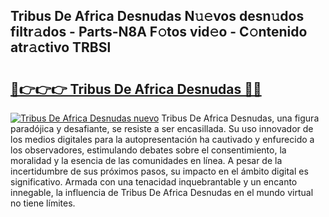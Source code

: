 ## Tribus De Africa Desnudas N𝚞𝚎vos desn𝚞dos filtr𝚊dos - Parts-N8A F𝚘tos vid𝚎o - C𝚘ntenido atr𝚊ctivo TRBSl

# <h2><a href="http://mb6ign.tromn.icu/?c=Tribus+De+Africa+Desnudas">🔗👉👉👉 Tribus De Africa Desnudas 🔗🔗</a></h2>

[![Tribus De Africa Desnudas nuevo](https://i.imgur.com/pEAQMta.gif)](http://mb6ign.tromn.icu/?c=Tribus+De+Africa+Desnudas)
Tribus De Africa Desnudas, una figura paradójica y desafiante, se resiste a ser encasillada. Su uso innovador de los medios digitales para la autopresentación ha cautivado y enfurecido a los observadores, estimulando debates sobre el consentimiento, la moralidad y la esencia de las comunidades en línea. A pesar de la incertidumbre de sus próximos pasos, su impacto en el ámbito digital es significativo. Armada con una tenacidad inquebrantable y un encanto innegable, la influencia de Tribus De Africa Desnudas en el mundo virtual no tiene límites.
